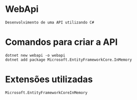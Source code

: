 # WebApi
    Desenvolvimento de uma API utilizando C#

# Comandos para criar a API
    dotnet new webapi -o webapi
    dotnet add package Microsoft.EntityFrameworkCore.InMemory

# Extensões utilizadas
    Microsoft.EntityFrameworkCoreInMemory
